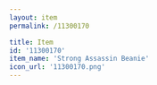 ```yaml
---
layout: item
permalink: /11300170

title: Item
id: '11300170'
item_name: 'Strong Assassin Beanie'
icon_url: '11300170.png'
---
```

